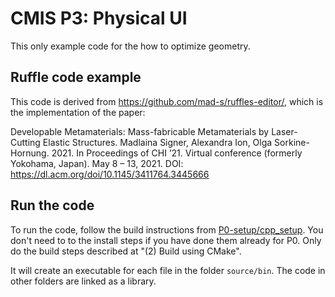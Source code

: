 # CMIS P3: Physical UI

This only example code for the how to optimize geometry.

## Ruffle code example
This code is derived from https://github.com/mad-s/ruffles-editor/, which is the implementation of the paper: 

Developable Metamaterials: Mass-fabricable Metamaterials by Laser-Cutting Elastic Structures. Madlaina Signer, Alexandra Ion, Olga Sorkine-Hornung. 2021. In Proceedings of CHI ’21. Virtual conference (formerly Yokohama, Japan). May 8 – 13, 2021. DOI: https://dl.acm.org/doi/10.1145/3411764.3445666


## Run the code
To run the code, follow the build instructions from [P0-setup/cpp_setup](../P0-setup/cpp_setup/). You don't need to to the install steps if you have done them already for P0. Only do the build steps described at "(2) Build using CMake".

It will create an executable for each file in the folder `source/bin`. The code in other folders are linked as a library.